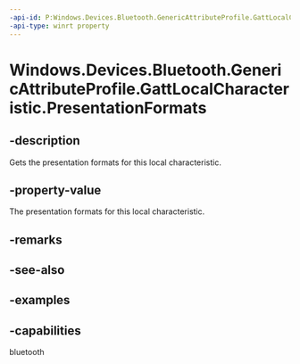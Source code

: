 ```yaml
---
-api-id: P:Windows.Devices.Bluetooth.GenericAttributeProfile.GattLocalCharacteristic.PresentationFormats
-api-type: winrt property
---
```


<!-- Property syntax.
public IVectorView<GattPresentationFormat> PresentationFormats { get; }
-->

# Windows.Devices.Bluetooth.GenericAttributeProfile.GattLocalCharacteristic.PresentationFormats

## -description
Gets the presentation formats for this local characteristic.

## -property-value
The presentation formats for this local characteristic.

## -remarks

## -see-also

## -examples


## -capabilities
bluetooth
